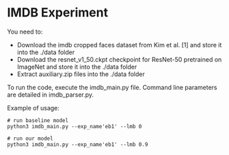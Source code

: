 # IMDB Experiment

You need to:

- Download the imdb cropped faces dataset from Kim et al. [1] and store it into the ./data folder
- Download the resnet_v1_50.ckpt checkpoint for ResNet-50 pretrained on ImageNet and store it into the ./data folder
- Extract auxiliary.zip files into the ./data folder  

To run the code, execute the imdb_main.py file. Command line parameters are detailed in imdb_parser.py.

Example of usage:

```
# run baseline model
python3 imdb_main.py --exp_name'eb1' --lmb 0

# run our model
python3 imdb_main.py --exp_name'eb1' --lmb 0.9
```
